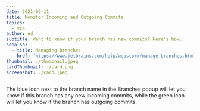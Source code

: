 ```yaml
---
date: 2021-06-11
title: Monitor Incoming and Outgoing Commits
topics:
  - vcs
author: ed
subtitle: Want to know if your branch has new commits? Here's how.
seealso:
  - title: Managing branches
    href: 'https://www.jetbrains.com/help/webstorm/manage-branches.html'
thumbnail: ./thumbnail.jpeg
cardThumbnail: ./card.png
screenshot: ./card.jpeg
---
```

The blue icon next to the branch name in the Branches popup will let you know if this branch has any new incoming commits,
while the green icon will let you know if the branch has outgoing commits.
